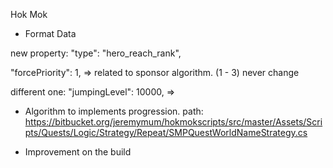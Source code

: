 
Hok Mok
- Format Data


new property:
"type": "hero_reach_rank",

"forcePriority": 1,  => related to sponsor algorithm. 
(1 - 3)
never change


different one:
"jumpingLevel": 10000,  => 



- Algorithm to implements progression.
path: 
https://bitbucket.org/jeremymum/hokmokscripts/src/master/Assets/Scripts/Quests/Logic/Strategy/Repeat/SMPQuestWorldNameStrategy.cs


- Improvement on the build